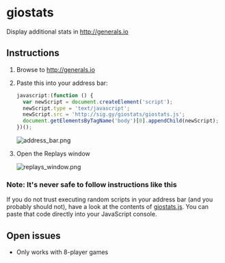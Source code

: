 # giostats
Display additional stats in http://generals.io

## Instructions

1. Browse to http://generals.io
2. Paste this into your address bar:

    ```javascript
    javascript:(function () {
      var newScript = document.createElement('script');
      newScript.type = 'text/javascript';
      newScript.src = 'http://sig.gy/giostats/giostats.js';
      document.getElementsByTagName('body')[0].appendChild(newScript);
    })();
    ```

    ![address_bar.png](http://sig.gy/giostats/address_bar.png)

3. Open the Replays window

    ![replays_window.png](http://sig.gy/giostats/replays_window.png)

### Note: It's never safe to follow instructions like this

If you do not trust executing random scripts in your address bar (and you probably should not), have a look at the contents of [giostats.js](http://sig.gy/giostats/giostats.js). You can paste that code directly into your JavaScript console.

## Open issues

* Only works with 8-player games
